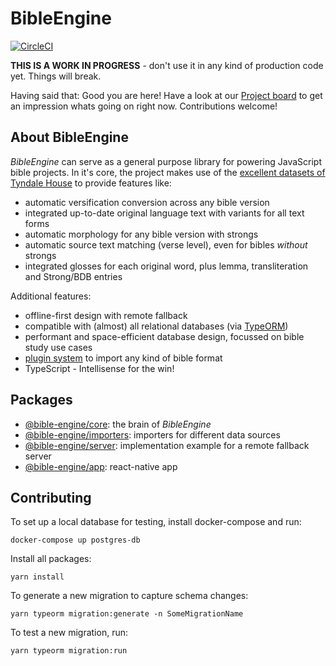 # BibleEngine

[![CircleCI](https://circleci.com/gh/tyndale/BibleEngine.svg?style=svg)](https://circleci.com/gh/tyndale/BibleEngine)

**THIS IS A WORK IN PROGRESS** - don't use it in any kind of production code yet. Things will break.

Having said that: Good you are here! Have a look at our [Project board](https://github.com/tyndale/BibleEngine/projects/1) to get an impression whats going on right now. Contributions welcome!

## About BibleEngine

_BibleEngine_ can serve as a general purpose library for powering JavaScript bible projects. In it's core, the project makes use of the [excellent datasets of Tyndale House](https://tyndale.github.io/STEPBible-Data/) to provide features like:

-   automatic versification conversion across any bible version
-   integrated up-to-date original language text with variants for all text forms
-   automatic morphology for any bible version with strongs
-   automatic source text matching (verse level), even for bibles _without_ strongs
-   integrated glosses for each original word, plus lemma, transliteration and Strong/BDB entries

Additional features:

-   offline-first design with remote fallback
-   compatible with (almost) all relational databases (via [TypeORM](http://typeorm.io))
-   performant and space-efficient database design, focussed on bible study use cases
-   [plugin system](https://github.com/tyndale/BibleEngine/tree/master/importers) to import any kind of bible format
-   TypeScript - Intellisense for the win!

## Packages

-   [@bible-engine/core](https://github.com/tyndale/BibleEngine/tree/master/core): the brain of _BibleEngine_
-   [@bible-engine/importers](https://github.com/tyndale/BibleEngine/tree/master/importers): importers for different data sources
-   [@bible-engine/server](https://github.com/tyndale/BibleEngine/tree/master/server): implementation example for a remote fallback server
-   [@bible-engine/app](https://github.com/tyndale/BibleEngine/tree/master/app): react-native app

## Contributing

To set up a local database for testing, install docker-compose and run:

```
docker-compose up postgres-db
```

Install all packages:

```
yarn install
```

To generate a new migration to capture schema changes:

```
yarn typeorm migration:generate -n SomeMigrationName
```

To test a new migration, run:

```
yarn typeorm migration:run
```
